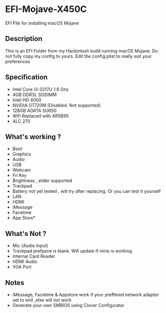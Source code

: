 # EFI-Mojave-X450C
EFI FIle for installing macOS Mojave

## Description
This is an EFI Folder from my Hackintosh build running macOS Mojave. Do not fully copy my config to yours. Edit the config.plist to really suit your preferences 

## Specification
* Intel Core i3-3217U 1.8 Ghz
* 4GB DDR3L SODIMM
* Intel HD 4000
* NVIDIA GT720M (Disabled. Not supported)
* 128GB ADATA SU650 
* Wifi Replaced with AR5B95
* ALC 270 

## What's working ?
* Boot
* Graphics 
* Audio
* USB
* Webcam
* Fn Key 
* Brightness , slider supported
* Trackpad 
* Battery not yet tested , will try after replacing. Or you can test it yourself
* LAN
* HDMI
* iMessage
* Facetime
* App Store*

## What's Not ?
* Mic (Audio Input)
* Trackpad prefpane is blank. Will update if mine is working
* Internal Card Reader
* HDMI Audio
* VGA Port

## Notes
* iMessage, Facetime & Appstore work if your preffered network adapter set to en0 ,else will not work
* Generate your own SMBIOS using Clover Configurator